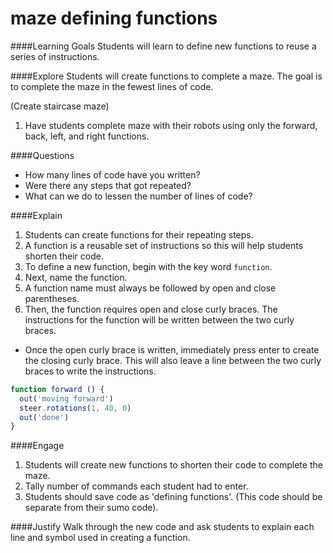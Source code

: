 # maze defining functions

####Learning Goals
Students will learn to define new functions to reuse a series of instructions.

####Explore
Students will create functions to complete a maze. The goal is to complete the maze in the fewest lines of code. 

(Create staircase maze)
1. Have students complete maze with their robots using only the forward, back, left, and right functions.

####Questions
  + How many lines of code have you written?
  + Were there any steps that got repeated?
  + What can we do to lessen the number of lines of code?


####Explain
1. Students can create functions for their repeating steps. 
2. A function is a reusable set of instructions so this will help students shorten their code.
3. To define a new function, begin with the key word ```function```. 
4. Next, name the function.
5. A function name must always be followed by open and close parentheses. 
6. Then, the function requires open and close curly braces. The instructions for the function will be written between the two curly braces.
  + Once the open curly brace is written, immediately press enter to create the closing curly brace. This will also leave a line between the two curly braces to write the instructions.
```js
function forward () {
  out('moving forward')
  steer.rotations(1, 40, 0)
  out('done')
}
```

####Engage
1. Students will create new functions to shorten their code to complete the maze.
2. Tally number of commands each student had to enter.
3. Students should save code as 'defining functions'. (This code should be separate from their sumo code). 
 
 
####Justify
Walk through the new code and ask students to explain each line and symbol used in creating a function. 